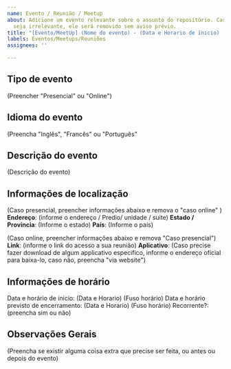 ```yaml
---
name: Evento / Reunião / Meetup
about: Adicione um evento relevante sobre o assunto do repositório. Caso seu evento
  seja irrelevante, ele será removido sem aviso prévio.
title: "[Evento/MeetUp] (Nome do evento) - (Data e Horario de inicio) (Fuso horário) "
labels: Eventos/Meetups/Reuniões
assignees: ''

---
```


## Tipo de evento
(Preencher "Presencial" ou "Online")

## Idioma do evento
(Preencha "Inglês", "Francês" ou "Português"

## Descrição do evento
(Descrição do evento)


## Informações de localização
(Caso presencial, preencher informações abaixo e remova o "caso online" )
**Endereço**: (informe o endereço / Predio/ unidade / suite)
**Estado / Provincia**: (Informe o estado)
**País**: (Informe o país)

(Caso online, preencher informações abaixo e remova "Caso presencial")
**Link**: (informe o link do acesso a sua reunião)
**Aplicativo**: (Caso precise fazer download de algum applicativo especifico, informe o endereço oficial para baixa-lo, caso não, preencha "via website")

## Informações de horário
Data e horário de inicio: (Data e Horario) (Fuso horário) 
Data e horário previsto de encerramento: (Data e Horario) (Fuso horário) 
Recorrente?: (preencha sim ou não)


## Observações Gerais
(Preencha se existir alguma coisa extra que precise ser feita, ou antes ou depois do evento)

